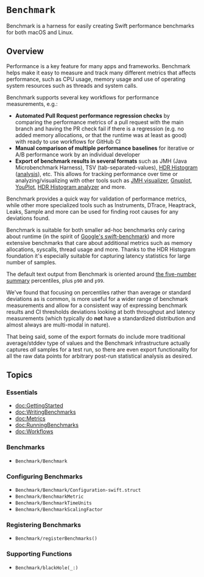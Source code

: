 # ``Benchmark``

Benchmark is a harness for easily creating Swift performance benchmarks for both macOS and Linux.

## Overview

Performance is a key feature for many apps and frameworks. Benchmark helps make it easy to measure and track many different metrics that affects performance, such as CPU usage, memory usage and use of operating system resources such as threads and system calls.

Benchmark supports several key workflows for performance measurements, e.g.:

* **Automated Pull Request performance regression checks** by comparing the performance metrics of a pull request with the main branch and having the PR check fail if there is a regression (e.g. no added memory allocations, or that the runtime was at least as good) with ready to use workflows for GitHub CI
* **Manual comparison of multiple performance baselines** for iterative or A/B performance work by an individual developer
* **Export of benchmark results in several formats** such as JMH (Java Microbenchmark Harness), TSV (tab-separated-values), [HDR Histogram](http://hdrhistogram.org) ([analysis](http://www.david-andrzejewski.com/publications/hdr.pdf)), etc. This allows for tracking performance over time or analyzing/visualizing with other tools such as [JMH visualizer](https://jmh.morethan.io), [Gnuplot](http://www.gnuplot.info), [YouPlot](https://github.com/red-data-tools/YouPlot), [HDR Histogram analyzer](http://hdrhistogram.github.io/HdrHistogram/plotFiles.html) and more.

Benchmark provides a quick way for validation of performance metrics, while other more specialized tools such as Instruments, DTrace, Heaptrack, Leaks, Sample and more can be used for finding root causes for any deviations found.

Benchmark is suitable for both smaller ad-hoc benchmarks only caring about runtime (in the spirit of [Google's swift-benchmark](https://github.com/google/swift-benchmark)) and more extensive benchmarks that care about additional metrics such as memory allocations, syscalls, thread usage and more. Thanks to the HDR Histogram foundation it's especially suitable for capturing latency statistics for large number of samples.

The default text output from Benchmark is oriented around [the five-number summary](https://en.wikipedia.org/wiki/Five-number_summary) percentiles, plus `p90` and `p99`.

We've found that focusing on percentiles rather than average or standard deviations as is common, is more useful for a wider range of benchmark measurements and allow for a consistent way of expressing benchmark results and CI thresholds deviations looking at both throughput and latency measurements (which typically do **not** have a standardized distribution and almost always are multi-modal in nature).

That being said, some of the export formats do include more traditional average/stddev type of values and the Benchmark infrastructure actually captures _all_ samples for a test run, so there are even export functionality for all the raw data points for arbitrary post-run statistical analysis as desired.

## Topics

### Essentials

- <doc:GettingStarted>
- <doc:WritingBenchmarks>
- <doc:Metrics>
- <doc:RunningBenchmarks>
- <doc:Workflows>

### Benchmarks

- ``Benchmark/Benchmark``

### Configuring Benchmarks

- ``Benchmark/Benchmark/Configuration-swift.struct``
- ``Benchmark/BenchmarkMetric``
- ``Benchmark/BenchmarkTimeUnits``
- ``Benchmark/BenchmarkScalingFactor``

### Registering Benchmarks

- ``Benchmark/registerBenchmarks()``

### Supporting Functions

- ``Benchmark/blackHole(_:)``
